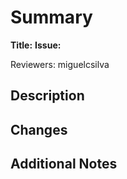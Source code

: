 # Summary
**Title:** <!-- Brief, descriptive title of the changes -->
**Issue:** <!-- If applicable: Closes #123 -->

Reviewers: miguelcsilva

## Description
<!-- Brief summary of what changed and why. -->

## Changes
<!-- List the most relevant changes made. -->

## Additional Notes
<!-- Any additional context, testing notes, or other information. -->
